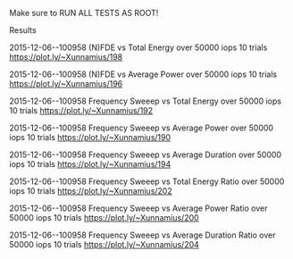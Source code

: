 Make sure to RUN ALL TESTS AS ROOT!

Results

2015-12-06--100958 (N)FDE vs Total Energy over 50000 iops 10 trials                        https://plot.ly/~Xunnamius/198

2015-12-06--100958 (N)FDE vs Average Power over 50000 iops 10 trials                       https://plot.ly/~Xunnamius/196

2015-12-06--100958 Frequency Sweeep vs Total Energy over 50000 iops 10 trials              https://plot.ly/~Xunnamius/192

2015-12-06--100958 Frequency Sweeep vs Average Power over 50000 iops 10 trials             https://plot.ly/~Xunnamius/190

2015-12-06--100958 Frequency Sweeep vs Average Duration over 50000 iops 10 trials          https://plot.ly/~Xunnamius/194

2015-12-06--100958 Frequency Sweeep vs Total Energy Ratio over 50000 iops 10 trials        https://plot.ly/~Xunnamius/202

2015-12-06--100958 Frequency Sweeep vs Average Power Ratio over 50000 iops 10 trials       https://plot.ly/~Xunnamius/200

2015-12-06--100958 Frequency Sweeep vs Average Duration Ratio over 50000 iops 10 trials    https://plot.ly/~Xunnamius/204